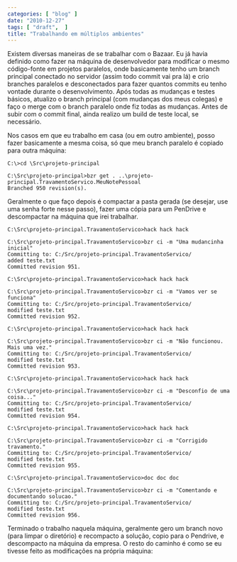 ```yaml
---
categories: [ "blog" ]
date: "2010-12-27"
tags: [ "draft",  ]
title: "Trabalhando em múltiplos ambientes"
---
```

Existem diversas maneiras de se trabalhar com o Bazaar. Eu já havia definido como fazer na máquina de desenvolvedor para modificar o mesmo código-fonte em projetos paralelos, onde basicamente tenho um branch principal conectado no servidor (assim todo commit vai pra lá) e crio branches paralelos e desconectados para fazer quantos commits eu tenho vontade durante o desenvolvimento. Após todas as mudanças e testes básicos, atualizo o branch principal (com mudanças dos meus colegas) e faço o merge com o branch paralelo onde fiz todas as mudanças. Antes de subir com o commit final, ainda realizo um build de teste local, se necessário.

Nos casos em que eu trabalho em casa (ou em outro ambiente), posso fazer basicamente a mesma coisa, só que meu branch paralelo é copiado para outra máquina:

    
    C:\>cd \Src\projeto-principal
    
    C:\Src\projeto-principal>bzr get . ..\projeto-principal.TravamentoServico.MeuNotePessoal
    Branched 950 revision(s).

Geralmente o que faço depois é compactar a pasta gerada (se desejar, use uma senha forte nesse passo), fazer uma cópia para um PenDrive e descompactar na máquina que irei trabalhar.

    
    C:\Src\projeto-principal.TravamentoServico>hack hack hack
    
    C:\Src\projeto-principal.TravamentoServico>bzr ci -m "Uma mudancinha inicial"
    Committing to: C:/Src/projeto-principal.TravamentoServico/
    added teste.txt
    Committed revision 951.
    
    C:\Src\projeto-principal.TravamentoServico>hack hack hack
    
    C:\Src\projeto-principal.TravamentoServico>bzr ci -m "Vamos ver se funciona"
    Committing to: C:/Src/projeto-principal.TravamentoServico/
    modified teste.txt
    Committed revision 952.
    
    C:\Src\projeto-principal.TravamentoServico>hack hack hack
    
    C:\Src\projeto-principal.TravamentoServico>bzr ci -m "Não funcionou. Mais uma vez."
    Committing to: C:/Src/projeto-principal.TravamentoServico/
    modified teste.txt
    Committed revision 953.
    
    C:\Src\projeto-principal.TravamentoServico>hack hack hack
    
    C:\Src\projeto-principal.TravamentoServico>bzr ci -m "Desconfio de uma coisa..."
    Committing to: C:/Src/projeto-principal.TravamentoServico/
    modified teste.txt
    Committed revision 954.
    
    C:\Src\projeto-principal.TravamentoServico>hack hack hack
    
    C:\Src\projeto-principal.TravamentoServico>bzr ci -m "Corrigido travamento."
    Committing to: C:/Src/projeto-principal.TravamentoServico/
    modified teste.txt
    Committed revision 955.
    
    C:\Src\projeto-principal.TravamentoServico>doc doc doc
    
    C:\Src\projeto-principal.TravamentoServico>bzr ci -m "Comentando e documentando solucao."
    Committing to: C:/Src/projeto-principal.TravamentoServico/
    modified teste.txt
    Committed revision 956.

Terminado o trabalho naquela máquina, geralmente gero um branch novo (para limpar o diretório) e recompacto a solução, copio para o Pendrive, e descompacto na máquina da empresa. O resto do caminho é como se eu tivesse feito as modificações na própria máquina:

